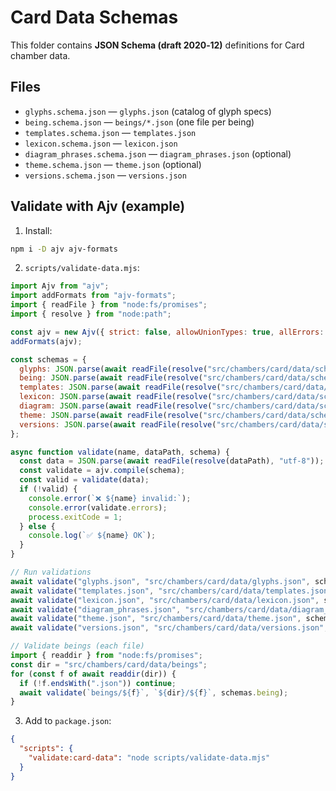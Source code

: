 # Card Data Schemas

This folder contains **JSON Schema (draft 2020‑12)** definitions for Card chamber data.

## Files
- `glyphs.schema.json` — `glyphs.json` (catalog of glyph specs)
- `being.schema.json` — `beings/*.json` (one file per being)
- `templates.schema.json` — `templates.json`
- `lexicon.schema.json` — `lexicon.json`
- `diagram_phrases.schema.json` — `diagram_phrases.json` (optional)
- `theme.schema.json` — `theme.json` (optional)
- `versions.schema.json` — `versions.json`

## Validate with Ajv (example)

1) Install:
```bash
npm i -D ajv ajv-formats
```

2) `scripts/validate-data.mjs`:
```js
import Ajv from "ajv";
import addFormats from "ajv-formats";
import { readFile } from "node:fs/promises";
import { resolve } from "node:path";

const ajv = new Ajv({ strict: false, allowUnionTypes: true, allErrors: true });
addFormats(ajv);

const schemas = {
  glyphs: JSON.parse(await readFile(resolve("src/chambers/card/data/schemas/glyphs.schema.json"), "utf-8")),
  being: JSON.parse(await readFile(resolve("src/chambers/card/data/schemas/being.schema.json"), "utf-8")),
  templates: JSON.parse(await readFile(resolve("src/chambers/card/data/schemas/templates.schema.json"), "utf-8")),
  lexicon: JSON.parse(await readFile(resolve("src/chambers/card/data/schemas/lexicon.schema.json"), "utf-8")),
  diagram: JSON.parse(await readFile(resolve("src/chambers/card/data/schemas/diagram_phrases.schema.json"), "utf-8")),
  theme: JSON.parse(await readFile(resolve("src/chambers/card/data/schemas/theme.schema.json"), "utf-8")),
  versions: JSON.parse(await readFile(resolve("src/chambers/card/data/schemas/versions.schema.json"), "utf-8"))
};

async function validate(name, dataPath, schema) {
  const data = JSON.parse(await readFile(resolve(dataPath), "utf-8"));
  const validate = ajv.compile(schema);
  const valid = validate(data);
  if (!valid) {
    console.error(`❌ ${name} invalid:`);
    console.error(validate.errors);
    process.exitCode = 1;
  } else {
    console.log(`✅ ${name} OK`);
  }
}

// Run validations
await validate("glyphs.json", "src/chambers/card/data/glyphs.json", schemas.glyphs);
await validate("templates.json", "src/chambers/card/data/templates.json", schemas.templates);
await validate("lexicon.json", "src/chambers/card/data/lexicon.json", schemas.lexicon);
await validate("diagram_phrases.json", "src/chambers/card/data/diagram_phrases.json", schemas.diagram).catch(()=>{});
await validate("theme.json", "src/chambers/card/data/theme.json", schemas.theme).catch(()=>{});
await validate("versions.json", "src/chambers/card/data/versions.json", schemas.versions).catch(()=>{});

// Validate beings (each file)
import { readdir } from "node:fs/promises";
const dir = "src/chambers/card/data/beings";
for (const f of await readdir(dir)) {
  if (!f.endsWith(".json")) continue;
  await validate(`beings/${f}`, `${dir}/${f}`, schemas.being);
}
```

3) Add to `package.json`:
```json
{
  "scripts": {
    "validate:card-data": "node scripts/validate-data.mjs"
  }
}
```
